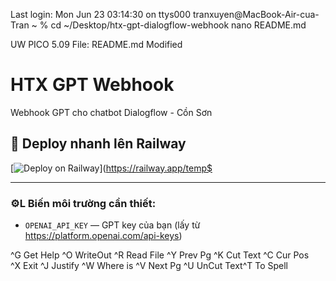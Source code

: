 Last login: Mon Jun 23 03:14:30 on ttys000
tranxuyen@MacBook-Air-cua-Tran ~ % cd ~/Desktop/htx-gpt-dialogflow-webhook
nano README.md





















  UW PICO 5.09                    File: README.md                     Modified  

# HTX GPT Webhook

Webhook GPT cho chatbot Dialogflow - Cồn Sơn

## 🚀 Deploy nhanh lên Railway

[![Deploy on Railway](https://railway.app/button.svg)](https://railway.app/temp$

---

### ⚙L️ Biến môi trường cần thiết:

- `OPENAI_API_KEY` — GPT key của bạn (lấy từ https://platform.openai.com/api-keys)





^G Get Help  ^O WriteOut  ^R Read File ^Y Prev Pg   ^K Cut Text  ^C Cur Pos   
^X Exit      ^J Justify   ^W Where is  ^V Next Pg   ^U UnCut Text^T To Spell  
